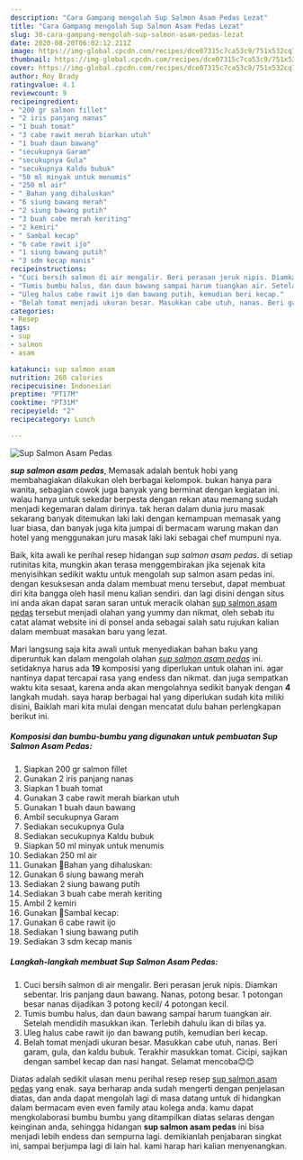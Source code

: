 ```yaml
---
description: "Cara Gampang mengolah Sup Salmon Asam Pedas Lezat"
title: "Cara Gampang mengolah Sup Salmon Asam Pedas Lezat"
slug: 30-cara-gampang-mengolah-sup-salmon-asam-pedas-lezat
date: 2020-08-20T06:02:12.211Z
image: https://img-global.cpcdn.com/recipes/dce07315c7ca53c9/751x532cq70/sup-salmon-asam-pedas-foto-resep-utama.jpg
thumbnail: https://img-global.cpcdn.com/recipes/dce07315c7ca53c9/751x532cq70/sup-salmon-asam-pedas-foto-resep-utama.jpg
cover: https://img-global.cpcdn.com/recipes/dce07315c7ca53c9/751x532cq70/sup-salmon-asam-pedas-foto-resep-utama.jpg
author: Roy Brady
ratingvalue: 4.1
reviewcount: 9
recipeingredient:
- "200 gr salmon fillet"
- "2 iris panjang nanas"
- "1 buah tomat"
- "3 cabe rawit merah biarkan utuh"
- "1 buah daun bawang"
- "secukupnya Garam"
- "secukupnya Gula"
- "secukupnya Kaldu bubuk"
- "50 ml minyak untuk menumis"
- "250 ml air"
- " Bahan yang dihaluskan"
- "6 siung bawang merah"
- "2 siung bawang putih"
- "3 buah cabe merah keriting"
- "2 kemiri"
- " Sambal kecap"
- "6 cabe rawit ijo"
- "1 siung bawang putih"
- "3 sdm kecap manis"
recipeinstructions:
- "Cuci bersih salmon di air mengalir. Beri perasan jeruk nipis. Diamkan sebentar. Iris panjang daun bawang. Nanas, potong besar. 1 potongan besar nanas dijadikan 3 potong kecil/ 4 potongan kecil."
- "Tumis bumbu halus, dan daun bawang sampai harum tuangkan air. Setelah mendidih masukkan ikan. Terlebih dahulu ikan di bilas ya."
- "Uleg halus cabe rawit ijo dan bawang putih, kemudian beri kecap."
- "Belah tomat menjadi ukuran besar. Masukkan cabe utuh, nanas. Beri garam, gula, dan kaldu bubuk. Terakhir masukkan tomat. Cicipi, sajikan dengan sambel kecap dan nasi hangat. Selamat mencoba😊😊"
categories:
- Resep
tags:
- sup
- salmon
- asam

katakunci: sup salmon asam 
nutrition: 260 calories
recipecuisine: Indonesian
preptime: "PT17M"
cooktime: "PT31M"
recipeyield: "2"
recipecategory: Lunch

---
```



![Sup Salmon Asam Pedas](https://img-global.cpcdn.com/recipes/dce07315c7ca53c9/751x532cq70/sup-salmon-asam-pedas-foto-resep-utama.jpg)

<b><i>sup salmon asam pedas</i></b>, Memasak adalah bentuk hobi yang membahagiakan dilakukan oleh berbagai kelompok. bukan hanya para wanita, sebagian cowok juga banyak yang berminat dengan kegiatan ini. walau hanya untuk sekedar berpesta dengan rekan atau memang sudah menjadi kegemaran dalam dirinya. tak heran dalam dunia juru masak sekarang banyak ditemukan laki laki dengan kemampuan memasak yang luar biasa, dan banyak juga kita jumpai di bermacam warung makan dan hotel yang menggunakan juru masak laki laki sebagai chef mumpuni nya.



Baik, kita awali ke perihal resep hidangan <i>sup salmon asam pedas</i>. di setiap rutinitas kita, mungkin akan terasa menggembirakan jika sejenak kita menyisihkan sedikit waktu untuk mengolah sup salmon asam pedas ini. dengan kesuksesan anda dalam membuat menu tersebut, dapat membuat diri kita bangga oleh hasil menu kalian sendiri. dan lagi disini dengan situs ini anda akan dapat saran saran untuk meracik olahan <u>sup salmon asam pedas</u> tersebut menjadi olahan yang yummy dan nikmat, oleh sebab itu catat alamat website ini di ponsel anda sebagai salah satu rujukan kalian dalam membuat masakan baru yang lezat.


Mari langsung saja kita awali untuk menyediakan bahan baku yang diperuntuk kan dalam mengolah olahan <u><i>sup salmon asam pedas</i></u> ini. setidaknya harus ada <b>19</b> komposisi yang diperlukan untuk olahan ini. agar nantinya dapat tercapai rasa yang endess dan nikmat. dan juga sempatkan waktu kita sesaat, karena anda akan mengolahnya sedikit banyak dengan <b>4</b> langkah mudah. saya harap berbagai hal yang diperlukan sudah kita miliki disini, Baiklah mari kita mulai dengan mencatat dulu bahan perlengkapan berikut ini.

<!--inarticleads1-->

##### Komposisi dan bumbu-bumbu yang digunakan untuk pembuatan Sup Salmon Asam Pedas:

1. Siapkan 200 gr salmon fillet
1. Gunakan 2 iris panjang nanas
1. Siapkan 1 buah tomat
1. Gunakan 3 cabe rawit merah biarkan utuh
1. Gunakan 1 buah daun bawang
1. Ambil secukupnya Garam
1. Sediakan secukupnya Gula
1. Sediakan secukupnya Kaldu bubuk
1. Siapkan 50 ml minyak untuk menumis
1. Sediakan 250 ml air
1. Gunakan  🌺Bahan yang dihaluskan:
1. Gunakan 6 siung bawang merah
1. Sediakan 2 siung bawang putih
1. Sediakan 3 buah cabe merah keriting
1. Ambil 2 kemiri
1. Gunakan  🌺Sambal kecap:
1. Gunakan 6 cabe rawit ijo
1. Sediakan 1 siung bawang putih
1. Sediakan 3 sdm kecap manis




<!--inarticleads2-->

##### Langkah-langkah membuat Sup Salmon Asam Pedas:

1. Cuci bersih salmon di air mengalir. Beri perasan jeruk nipis. Diamkan sebentar. Iris panjang daun bawang. Nanas, potong besar. 1 potongan besar nanas dijadikan 3 potong kecil/ 4 potongan kecil.
1. Tumis bumbu halus, dan daun bawang sampai harum tuangkan air. Setelah mendidih masukkan ikan. Terlebih dahulu ikan di bilas ya.
1. Uleg halus cabe rawit ijo dan bawang putih, kemudian beri kecap.
1. Belah tomat menjadi ukuran besar. Masukkan cabe utuh, nanas. Beri garam, gula, dan kaldu bubuk. Terakhir masukkan tomat. Cicipi, sajikan dengan sambel kecap dan nasi hangat. Selamat mencoba😊😊




Diatas adalah sedikit ulasan menu perihal resep resep <u>sup salmon asam pedas</u> yang enak. saya berharap anda sudah mengerti dengan penjelasan diatas, dan anda dapat mengolah lagi di masa datang untuk di hidangkan dalam bermacam even even family atau kolega anda. kamu dapat mengkolaborasi bumbu bumbu yang ditampilkan diatas selaras dengan keinginan anda, sehingga hidangan <b>sup salmon asam pedas</b> ini bisa menjadi lebih endess dan sempurna lagi. demikianlah penjabaran singkat ini, sampai berjumpa lagi di lain hal. kami harap hari kalian menyenangkan.
